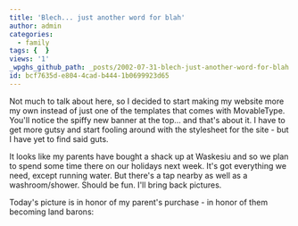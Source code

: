 ```yaml
---
title: 'Blech... just another word for blah'
author: admin
categories:
  - family
tags: {  }
views: '1'
_wpghs_github_path: _posts/2002-07-31-blech-just-another-word-for-blah.md
id: bcf7635d-e804-4cad-b444-1b0699923d65
---
```

<p>Not much to talk about here, so I decided to start making my website more my own instead of just one of the templates that comes with MovableType. You'll notice the spiffy new banner at the top... and that's about it. I have to get more gutsy and start fooling around with the stylesheet for the site - but I have yet to find said guts.</p>
<p>It looks like my parents have bought a shack up at Waskesiu and so we plan to spend some time there on our holidays next week. It's got everything we need, except running water. But there's a tap nearby as well as a washroom/shower. Should be fun. I'll bring back pictures.</p>
<p>Today's picture is in honor of my parent's purchase - in honor of them becoming land barons:</p>
